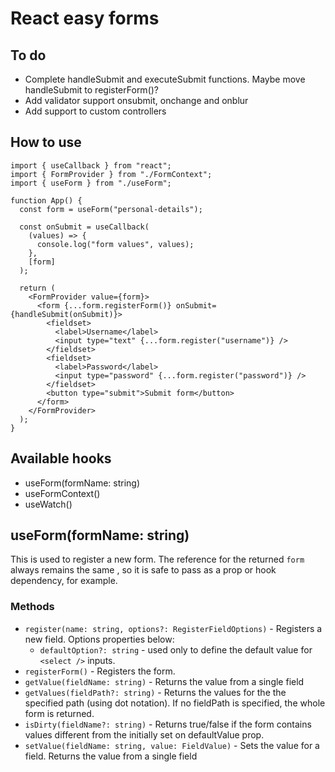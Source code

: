 # React easy forms

## To do

- Complete handleSubmit and executeSubmit functions. Maybe move handleSubmit to registerForm()?
- Add validator support onsubmit, onchange and onblur
- Add support to custom controllers

## How to use

```tsx
import { useCallback } from "react";
import { FormProvider } from "./FormContext";
import { useForm } from "./useForm";

function App() {
  const form = useForm("personal-details");

  const onSubmit = useCallback(
    (values) => {
      console.log("form values", values);
    },
    [form]
  );

  return (
    <FormProvider value={form}>
      <form {...form.registerForm()} onSubmit={handleSubmit(onSubmit)}>
        <fieldset>
          <label>Username</label>
          <input type="text" {...form.register("username")} />
        </fieldset>
        <fieldset>
          <label>Password</label>
          <input type="password" {...form.register("password")} />
        </fieldset>
        <button type="submit">Submit form</button>
      </form>
    </FormProvider>
  );
}
```

## Available hooks

- useForm(formName: string)
- useFormContext()
- useWatch()

## useForm(formName: string)

This is used to register a new form. The reference for the returned `form` always remains the same , so it is safe to pass as a prop or hook dependency, for example.

### Methods

- `register(name: string, options?: RegisterFieldOptions)` - Registers a new field. Options properties below:
  - `defaultOption?: string` - used only to define the default value for `<select />` inputs.
- `registerForm()` - Registers the form.
- `getValue(fieldName: string)` - Returns the value from a single field
- `getValues(fieldPath?: string)` - Returns the values for the the specified path (using dot notation). If no fieldPath is specified, the whole form is returned.
- `isDirty(fieldName?: string)` - Returns true/false if the form contains values different from the initially set on defaultValue prop.
- `setValue(fieldName: string, value: FieldValue)` - Sets the value for a field.
  Returns the value from a single field
